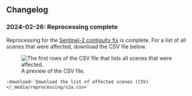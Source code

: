 ## Changelog

### 2024-02-26: Reprocessing complete

Reprocessing for the [Sentinel-2 contiguity fix](https://communication.ga.gov.au/link/id/zzzz659df9f7f306b556Pzzzz61de67bd94bfe861/page.html) is complete. For a list of all scenes that were affected, download the CSV file below.

<figure>
    <img src="/_static/reprocessing/s2a_preview.png" alt="The first rows of the CSV file that lists all scenes that were affected." style="max-width: 750px;">
    <figcaption>A preview of the CSV file.</figcaption>
</figure>

```{eval-rst}
:download:`Download the list of affected scenes (CSV) </_media/reprocessing/s2a.csv>`

```

